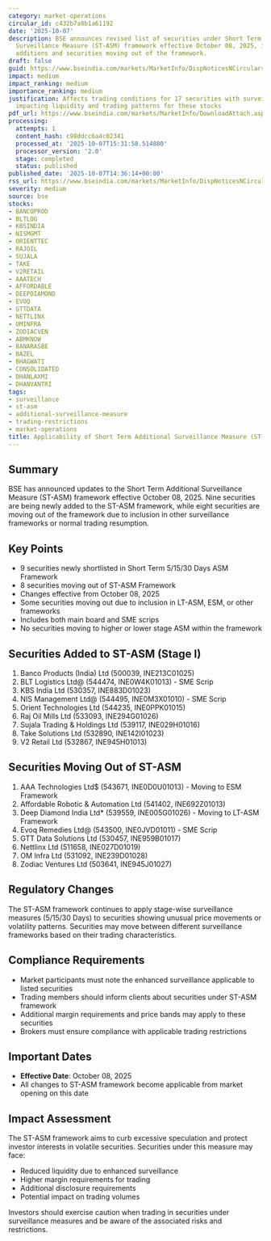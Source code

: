 ```yaml
---
category: market-operations
circular_id: c432b7a8b1a61192
date: '2025-10-07'
description: BSE announces revised list of securities under Short Term Additional
  Surveillance Measure (ST-ASM) framework effective October 08, 2025, including new
  additions and securities moving out of the framework.
draft: false
guid: https://www.bseindia.com/markets/MarketInfo/DispNoticesNCirculars.aspx?Noticeid={DF92D7C2-2ED8-498C-B28F-F88DA820FF9C}&noticeno=20251007-60&dt=10/07/2025&icount=60&totcount=76&flag=0
impact: medium
impact_ranking: medium
importance_ranking: medium
justification: Affects trading conditions for 17 securities with surveillance measures,
  impacting liquidity and trading patterns for these stocks
pdf_url: https://www.bseindia.com/markets/MarketInfo/DownloadAttach.aspx?id=20251007-60&attachedId=a2a1e6eb-c071-4359-ba6e-a79cd838ecca
processing:
  attempts: 1
  content_hash: c98ddcc6a4c02341
  processed_at: '2025-10-07T15:31:58.514880'
  processor_version: '2.0'
  stage: completed
  status: published
published_date: '2025-10-07T14:36:14+00:00'
rss_url: https://www.bseindia.com/markets/MarketInfo/DispNoticesNCirculars.aspx?Noticeid={DF92D7C2-2ED8-498C-B28F-F88DA820FF9C}&noticeno=20251007-60&dt=10/07/2025&icount=60&totcount=76&flag=0
severity: medium
source: bse
stocks:
- BANCOPROD
- BLTLOG
- KBSINDIA
- NISMGMT
- ORIENTTEC
- RAJOIL
- SUJALA
- TAKE
- V2RETAIL
- AAATECH
- AFFORDABLE
- DEEPDIAMOND
- EVOQ
- GTTDATA
- NETTLINX
- OMINFRA
- ZODIACVEN
- ABMKNOW
- BANARASBE
- BAZEL
- BHAGWATI
- CONSOLIDATED
- DHANLAXMI
- DHANVANTRI
tags:
- surveillance
- st-asm
- additional-surveillance-measure
- trading-restrictions
- market-operations
title: Applicability of Short Term Additional Surveillance Measure (ST-ASM)
---
```


## Summary

BSE has announced updates to the Short Term Additional Surveillance Measure (ST-ASM) framework effective October 08, 2025. Nine securities are being newly added to the ST-ASM framework, while eight securities are moving out of the framework due to inclusion in other surveillance frameworks or normal trading resumption.

## Key Points

- 9 securities newly shortlisted in Short Term 5/15/30 Days ASM Framework
- 8 securities moving out of ST-ASM Framework
- Changes effective from October 08, 2025
- Some securities moving out due to inclusion in LT-ASM, ESM, or other frameworks
- Includes both main board and SME scrips
- No securities moving to higher or lower stage ASM within the framework

## Securities Added to ST-ASM (Stage I)

1. Banco Products (India) Ltd (500039, INE213C01025)
2. BLT Logistics Ltd@ (544474, INE0W4K01013) - SME Scrip
3. KBS India Ltd (530357, INE883D01023)
4. NIS Management Ltd@ (544495, INE0M3X01010) - SME Scrip
5. Orient Technologies Ltd (544235, INE0PPK01015)
6. Raj Oil Mills Ltd (533093, INE294G01026)
7. Sujala Trading & Holdings Ltd (539117, INE029H01016)
8. Take Solutions Ltd (532890, INE142I01023)
9. V2 Retail Ltd (532867, INE945H01013)

## Securities Moving Out of ST-ASM

1. AAA Technologies Ltd$ (543671, INE0D0U01013) - Moving to ESM Framework
2. Affordable Robotic & Automation Ltd (541402, INE692Z01013)
3. Deep Diamond India Ltd* (539559, INE005G01026) - Moving to LT-ASM Framework
4. Evoq Remedies Ltd@ (543500, INE0JVD01011) - SME Scrip
5. GTT Data Solutions Ltd (530457, INE959B01017)
6. Nettlinx Ltd (511658, INE027D01019)
7. OM Infra Ltd (531092, INE239D01028)
8. Zodiac Ventures Ltd (503641, INE945J01027)

## Regulatory Changes

The ST-ASM framework continues to apply stage-wise surveillance measures (5/15/30 Days) to securities showing unusual price movements or volatility patterns. Securities may move between different surveillance frameworks based on their trading characteristics.

## Compliance Requirements

- Market participants must note the enhanced surveillance applicable to listed securities
- Trading members should inform clients about securities under ST-ASM framework
- Additional margin requirements and price bands may apply to these securities
- Brokers must ensure compliance with applicable trading restrictions

## Important Dates

- **Effective Date**: October 08, 2025
- All changes to ST-ASM framework become applicable from market opening on this date

## Impact Assessment

The ST-ASM framework aims to curb excessive speculation and protect investor interests in volatile securities. Securities under this measure may face:
- Reduced liquidity due to enhanced surveillance
- Higher margin requirements for trading
- Additional disclosure requirements
- Potential impact on trading volumes

Investors should exercise caution when trading in securities under surveillance measures and be aware of the associated risks and restrictions.